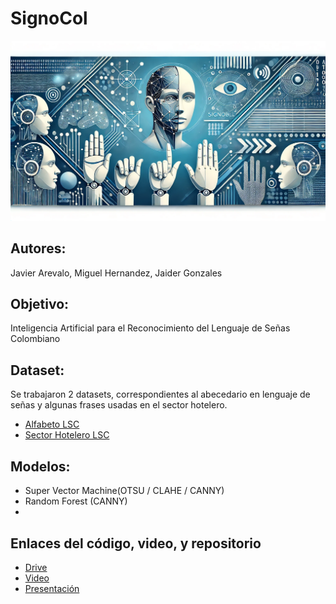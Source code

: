 # **SignoCol**
![](Banner.png)
## Autores: 
Javier Arevalo, Miguel Hernandez, Jaider Gonzales
## Objetivo: 
Inteligencia Artificial para el Reconocimiento del Lenguaje de Señas Colombiano
## Dataset: 
Se trabajaron 2 datasets, correspondientes al abecedario en lenguaje de señas y algunas frases usadas en el sector hotelero.
- [Alfabeto LSC](https://www.kaggle.com/datasets/danielrey96/colombian-sign-language-lsc-alphabet)
- [Sector Hotelero LSC](https://www.kaggle.com/datasets/jimmyalejandro/lsc-conjunto-de-datos-sector-hotelero)
## Modelos: 
- Super Vector Machine(OTSU / CLAHE / CANNY)
- Random Forest (CANNY)
- 
## Enlaces del código, video, y repositorio
- [Drive](https://drive.google.com/drive/u/0/folders/1IKP4f_d6Kw1HlrHqJ3J77Q1HE-wu-D_A)
- [Video](https://youtu.be/et-fapakh_I)
- [Presentación](https://www.canva.com/design/DAGKfpd1Lr0/oAXKgayY0k_yfs_z5aetPg/edit?utm_content=DAGKfpd1Lr0&utm_campaign=designshare&utm_medium=link2&utm_source=sharebutton)
